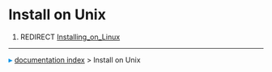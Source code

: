 # Install on Unix
1.  REDIRECT [Installing_on_Linux](Installing_on_Linux.md)



---
![](images/Right_arrow.png) [documentation index](../README.md) > Install on Unix
